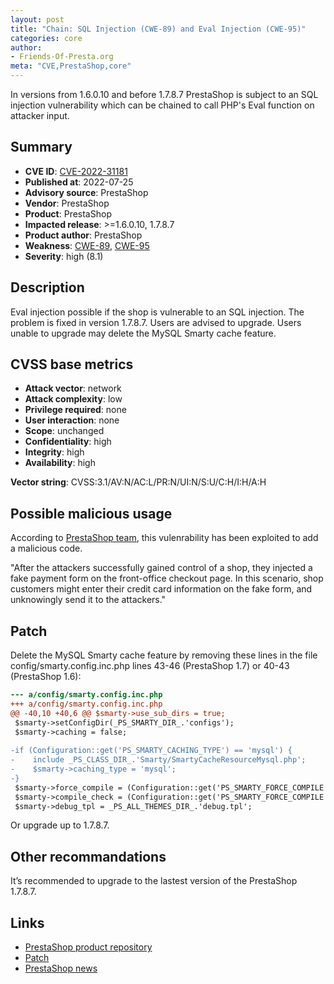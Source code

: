 ```yaml
---
layout: post
title: "Chain: SQL Injection (CWE-89) and Eval Injection (CWE-95)"
categories: core
author:
- Friends-Of-Presta.org
meta: "CVE,PrestaShop,core"
---
```


In versions from 1.6.0.10 and before 1.7.8.7 PrestaShop is subject to an SQL injection vulnerability which can be chained to call PHP's Eval function on attacker input. 

## Summary

* **CVE ID**: [CVE-2022-31181](https://cve.mitre.org/cgi-bin/cvename.cgi?name=CVE-2022-31181)
* **Published at**: 2022-07-25
* **Advisory source**: PrestaShop
* **Vendor**: PrestaShop
* **Product**: PrestaShop
* **Impacted release**: >=1.6.0.10, 1.7.8.7
* **Product author**: PrestaShop
* **Weakness**: [CWE-89](https://cwe.mitre.org/data/definitions/89.html),  [CWE-95](https://cwe.mitre.org/data/definitions/95.html)
* **Severity**: high (8.1)

## Description

Eval injection possible if the shop is vulnerable to an SQL injection.
The problem is fixed in version 1.7.8.7. Users are advised to upgrade. Users unable to upgrade may delete the MySQL Smarty cache feature.


## CVSS base metrics

* **Attack vector**: network
* **Attack complexity**: low
* **Privilege required**: none
* **User interaction**: none
* **Scope**: unchanged
* **Confidentiality**: high
* **Integrity**: high
* **Availability**: high

**Vector string**: CVSS:3.1/AV:N/AC:L/PR:N/UI:N/S:U/C:H/I:H/A:H

## Possible malicious usage

According to [PrestaShop team](https://build.prestashop-project.org/news/2022/major-security-vulnerability-on-prestashop-websites/), this vulenrability has been exploited to add a malicious code.

"After the attackers successfully gained control of a shop, they injected a fake payment form on the front-office checkout page. In this scenario, shop customers might enter their credit card information on the fake form, and unknowingly send it to the attackers."

## Patch

Delete the MySQL Smarty cache feature by removing these lines in the file config/smarty.config.inc.php lines 43-46 (PrestaShop 1.7) or 40-43 (PrestaShop 1.6):

```diff
--- a/config/smarty.config.inc.php
+++ a/config/smarty.config.inc.php
@@ -40,10 +40,6 @@ $smarty->use_sub_dirs = true;
 $smarty->setConfigDir(_PS_SMARTY_DIR_.'configs');
 $smarty->caching = false;
 
-if (Configuration::get('PS_SMARTY_CACHING_TYPE') == 'mysql') {
-    include _PS_CLASS_DIR_.'Smarty/SmartyCacheResourceMysql.php';
-    $smarty->caching_type = 'mysql';
-}
 $smarty->force_compile = (Configuration::get('PS_SMARTY_FORCE_COMPILE') == _PS_SMARTY_FORCE_COMPILE_) ? true : false;
 $smarty->compile_check = (Configuration::get('PS_SMARTY_FORCE_COMPILE') >= _PS_SMARTY_CHECK_COMPILE_) ? true : false;
 $smarty->debug_tpl = _PS_ALL_THEMES_DIR_.'debug.tpl';

```

Or upgrade up to 1.7.8.7.

## Other recommandations

It’s recommended to upgrade to the lastest version of the PrestaShop 1.7.8.7.


## Links

* [PrestaShop product repository](https://github.com/PrestaShop/PrestaShop/security/advisories/GHSA-hrgx-p36p-89q4)
* [Patch](https://github.com/PrestaShop/PrestaShop/commit/b6d96e7c2a4e35a44e96ffbcdfd34439b56af804)
* [PrestaShop news](https://build.prestashop-project.org/news/2022/major-security-vulnerability-on-prestashop-websites/)


